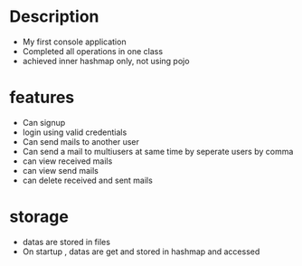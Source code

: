 # Description
  - My first console application
  - Completed all operations in one class
  - achieved inner hashmap only, not using pojo

# features
  - Can signup 
  - login using valid credentials
  - Can send mails to another user 
  - Can send a mail to multiusers at same time by seperate users by comma
  - can view received mails
  - can view send mails
  - can delete received and sent mails

# storage
  - datas are stored in files
  - On startup , datas are get and stored in hashmap and accessed

